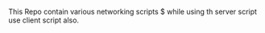 This Repo contain various networking scripts
$ while using th server script use client script also.
